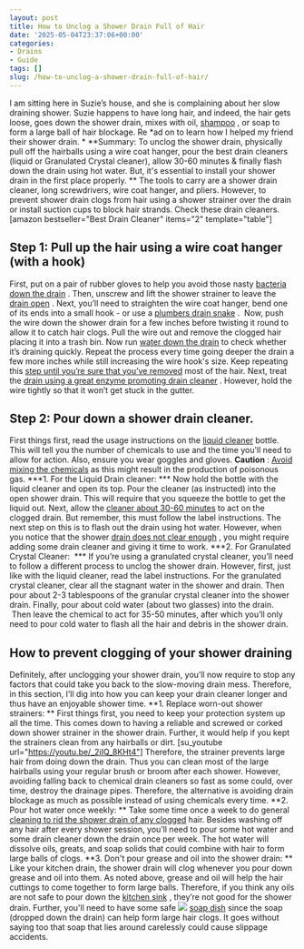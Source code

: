 ```yaml
---
layout: post
title: How to Unclog a Shower Drain Full of Hair
date: '2025-05-04T23:37:06+00:00'
categories:
- Drains
- Guide
tags: []
slug: /how-to-unclog-a-shower-drain-full-of-hair/
---
```


I am sitting here in Suzie’s house, and she is complaining about her slow draining shower. Suzie happens to have long hair, and indeed, the hair gets loose, goes down the shower drain, mixes with oil,
[shampoo](https://pestpolicy.com/best-flea-shampoo-for-dogs/)
, or soap to form a large ball of hair blockage. Re
*ad on to learn how I helped my friend their shower drain. *
**Summary: To unclog the shower drain, physically pull off the hairballs using a wire coat hanger, pour the best drain cleaners (liquid or Granulated Crystal cleaner), allow 30-60 minutes & finally flash down the drain using hot water. But, it's essential to install your shower drain in the first place properly. **
The tools to carry are a shower drain cleaner, long screwdrivers, wire coat hanger, and pliers. However, to prevent shower drain clogs from hair using a shower strainer over the drain or install suction cups to block hair strands. Check these drain cleaners.
[amazon bestseller="Best Drain Cleaner" items="2" template="table"]
## Step 1: Pull up the hair using a wire coat hanger (with a hook)
First, put on a pair of rubber gloves to help you avoid those nasty
[bacteria down the drain](https://pestpolicy.com/bio-clean-drain-septic-bacteria-2-review/)
. Then, unscrew and lift the shower strainer to leave the
[drain open](https://pestpolicy.com/pure-lye-drain-opener-review/)
. Next, you’ll need to straighten the wire coat hanger, bend one of its ends into a small hook - or use a
[plumbers drain snake](https://pestpolicy.com/best-drain-snakes/)
.  Now, push the wire down the shower drain for a few inches before twisting it round to allow it to catch hair clogs.
Pull the wire out and remove the clogged hair placing it into a trash bin. Now run
[water down the drain](https://pestpolicy.com/how-to-unclog-a-bathtub-drain-with-standing-water/)
to check whether it’s draining quickly. Repeat the process every time going deeper the drain a few more inches while still increasing the wire hook's size.
Keep repeating this
[step until you’re sure that you’ve removed](https://pestpolicy.com/borax-flea-killer/)
most of the hair. Next, treat the
[drain using a great enzyme promoting drain cleaner](https://pestpolicy.com/best-drain-cleaner//)
. However, hold the wire tightly so that it won’t get stuck in the gutter.
## Step 2: Pour down a shower drain cleaner.
First things first, read the usage instructions on the
[liquid cleaner](https://pestpolicy.com/xionlab-safer-drain-opener-review/)
bottle. This will tell you the number of chemicals to use and the time you'll need to allow for action. Also, ensure you wear goggles and gloves.
**Caution**
:
[Avoid mixing the chemicals](https://pestpolicy.com/how-drain-cleaners-work/)
as this might result in the production of poisonous gas.
***1. For the Liquid Drain cleaner: ***
Now hold the bottle with the liquid cleaner and open its top. Pour the cleaner (as instructed) into the open shower drain. This will require that you squeeze the bottle to get the liquid out. Next, allow the
[cleaner about 30-60 minutes](https://pestpolicy.com/thrift-drain-cleaner-review/)
to act on the clogged drain. But remember, this must follow the label instructions.
The next step on this is to flash out the drain using hot water. However, when you notice that the shower
[drain does not clear enough](https://pestpolicy.com/is-drain-cleaner-an-acid-or-base/)
, you might require adding some drain cleaner and giving it time to work.
***2. For Granulated Crystal Cleaner:  ***
If you’re using a granulated crystal cleaner, you’ll need to follow a different process to unclog the shower drain. However, first, just like with the liquid cleaner, read the label instructions.
For the granulated crystal cleaner, clear all the stagnant water in the shower and drain. Then pour about 2-3 tablespoons of the granular crystal cleaner into the shower drain.
Finally, pour about cold water (about two glasses) into the drain.  Then leave the chemical to act for 35-50 minutes, after which you’ll only need to pour cold water to flash all the hair and debris in the shower drain.
## How to prevent clogging of your shower draining
Definitely, after unclogging your shower drain, you’ll now require to stop any factors that could take you back to the slow-moving drain mess. Therefore, in this section, I’ll dig into how you can keep your drain cleaner longer and thus have an enjoyable shower time.
**1. Replace worn-out shower strainers: **
First things first, you need to keep your protection system up all the time. This comes down to having a reliable and screwed or corked down shower strainer in the shower drain. Further, it would help if you kept the strainers clean from any hairballs or dirt.
[su_youtube url="https://youtu.be/_2iIQ_8KHt4"]
Therefore, the strainer prevents large hair from doing down the drain. Thus you can clean most of the large hairballs using your regular brush or broom after each shower.
However, avoiding falling back to chemical drain cleaners so fast as some could, over time, destroy the drainage pipes. Therefore, the alternative is avoiding drain blockage as much as possible instead of using chemicals every time.
**2. Pour hot water once weekly: **
Take some time once a week to do general
[cleaning to rid the shower drain of any clogged](https://pestpolicy.com/dont-use-vinegar-and-baking-soda-to-clean-clogged-drains/)
hair. Besides washing off any hair after every shower session, you’ll need to pour some hot water and some drain cleaner down the drain once per week. The hot water will dissolve oils, greats, and soap solids that could combine with hair to form large balls of clogs.
**3. Don't pour grease and oil into the shower drain: **
Like your kitchen drain, the shower drain will clog whenever you pour down grease and oil into them. As noted above, grease and oil will help the hair cuttings to come together to form large balls. Therefore, if you think any oils are not safe to pour down the
[kitchen sink](https://pestpolicy.com/sink-not-draining-but-pipes-clear/)
, they’re not good for the shower drain.
Further, you'll need to have some safe
![](/assets/img/uploads/default-image.jpg)
[soap dish](https://www.amazon.com/dp/B0051T92C2/?tag=p-policy-20)
since the soap (dropped down the drain) can help form large hair clogs. It goes without saying too that soap that lies around carelessly could cause slippage accidents.
